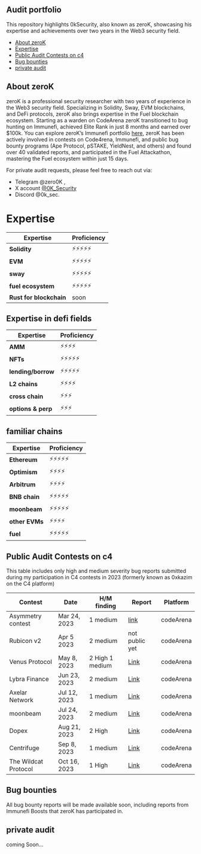 ## Audit portfolio 
This repository highlights 0kSecurity, also known as zeroK, showcasing his expertise and achievements over two years in the Web3 security field.

- [About zeroK](https://github.com/0Ksecurity/Portfolio/edit/main/README.md#about-zerok)
- [Expertise](https://github.com/0Ksecurity/Portfolio/edit/main/README.md#expertise)
- [Public Audit Contests on c4](https://github.com/0Ksecurity/Portfolio/edit/main/README.md#public-audit-contests-on-c4)
- [Bug bounties](https://github.com/0Ksecurity/Portfolio/edit/main/README.md#bug-bounties)
- [private audit](https://github.com/0Ksecurity/Portfolio/edit/main/README.md#bug-bounties)

## About zeroK
zeroK is a professional security researcher with two years of experience in the Web3 security field. Specializing in Solidity, Sway, EVM blockchains, and DeFi protocols, zeroK also brings expertise in the Fuel blockchain ecosystem. Starting as a warden on CodeArena zeroK transitioned to bug hunting on Immunefi, achieved Elite Rank in just 8 months and earned over $100k. You can explore zeroK’s Immunefi portfolio [here](https://immunefi.com/profile/zeroK/?scope=year), zeroK has been actively involved in contests on Code4rena, Immunefi, and public bug bounty programs (Ape Protocol, pSTAKE, YieldNest, and others) and found over 40 validated reports, and participated in the Fuel Attackathon, mastering the Fuel ecosystem within just 15 days.

For private audit requests, please feel free to reach out via:

- Telegram @zero0K , 
- X account [@0K_Security](https://x.com/0K_Security) 
- Discord @0k_sec.



# Expertise

| Expertise    | Proficiency |
| ------------ | ----------- |
| **Solidity** | ⚡⚡⚡⚡⚡  |
| **EVM**      | ⚡⚡⚡⚡⚡  |
| **sway**     | ⚡⚡⚡⚡⚡        |
| **fuel ecosystem**       | ⚡⚡⚡⚡⚡        |
| **Rust for blockchain**       | soon        |


## Expertise in defi fields

| Expertise          | Proficiency |
| ------------------ | ----------- |
| **AMM**            | ⚡⚡⚡⚡    |
| **NFTs**           | ⚡⚡⚡⚡⚡  |
| **lending/borrow** | ⚡⚡⚡⚡⚡  |
| **L2 chains**      | ⚡⚡⚡⚡      |
| **cross chain**    | ⚡⚡⚡      |
| **options & perp**     | ⚡⚡⚡      |


## familiar chains

| Expertise     | Proficiency |
| ------------- | ----------- |
| **Ethereum**  | ⚡⚡⚡⚡⚡  |
| **Optimism**  | ⚡⚡⚡⚡    |
| **Arbitrum**  | ⚡⚡⚡⚡    |
| **BNB chain** | ⚡⚡⚡⚡⚡  |
| **moonbeam**  | ⚡⚡⚡⚡⚡  |
| **other EVMs**  | ⚡⚡⚡⚡  |
| **fuel**    | ⚡⚡⚡⚡⚡        |

## Public Audit Contests on c4

This table includes only high and medium severity bug reports submitted during my participation in C4 contests in 2023 (formerly known as 0xkazim on the C4 platform)

| Contest              | Date         | H/M finding     | Report                                                   | Platform  |
| -------------------- | ------------ | --------------- | -------------------------------------------------------- | --------- |
| Asymmetry contest    | Mar 24, 2023 | 1 medium        | [link](https://code4rena.com/reports/2023-03-asymmetry)  | codeArena |
| Rubicon v2           | Apr 5 2023   | 2 medium        | not public yet                                           | codeArena |
| Venus Protocol       | May 8, 2023  | 2 High 1 medium | [Link](https://code4rena.com/reports/2023-05-venus)      | codeArena |
| Lybra Finance        | Jun 23, 2023 | 2 medium        | [Link](https://app.sherlock.xyz/audits/contests/99)      | codeArena |
| Axelar Network       | Jul 12, 2023 | 1 medium        | [Link](https://code4rena.com/reports/2023-07-axelar)     | codeArena |
| moonbeam             | Jul 24, 2023 | 2 medium        | [Link](https://code4rena.com/reports/2023-07-moonwell)   | codeArena |
| Dopex                | Aug 21, 2023 | 2 High          | [Link](https://code4rena.com/reports/2023-08-dopex)      | codeArena |
| Centrifuge           | Sep 8, 2023  | 1 medium        | [Link](https://code4rena.com/reports/2023-09-centrifuge) | codeArena |
| The Wildcat Protocol | Oct 16, 2023 | 1 High          | [Link](https://code4rena.com/reports/2023-10-wildcat)     | codeArena |

## Bug bounties

All bug bounty reports will be made available soon, including reports from Immunefi Boosts that zeroK has participated in.

## private audit

coming Soon...




